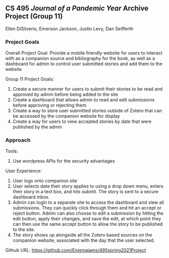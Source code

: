 ## CS 495 _Journal of a Pandemic Year_ Archive Project (Group 11)

Ellen DiSilverio, Emerson Jackson, Justin Levy, Dan Seifferth


### Project Goals

Overall Project Goal:
Provide a mobile friendly website for users to interact with as a companion source and bibliography for the book, as well as a dashboard for admin to control user submitted stories and add them to the website

Group 11 Project Goals:
 1. Create a secure manner for users to submit their stories to be read and approved by admin before being added to the site
 2. Create a dashboard that allows admin to read and edit submissions before approving or rejecting them
 3. Create a way to store user submitted stories outside of Zotero that can be accessed by the companion website for display
 4. Create a way for users to view accepted stories by date that were published by the admin
 
 
### Approach

Tools:
1. Use wordpress APIs for the security advantages

User Experience:
1. User logs onto companion site
2. User selects date their story applies to using a drop down menu, enters their story in a text box, and hits submit. The story is sent to a secure dashboard inbox.
3. Admin can login to a separate site to access the dashboard and view all submissions. They can quickly click through them and hit an accept or reject button. Admin can also choose to edit a submission by hitting the edit button, apply their changes, and save the edit, at which point they can then use the same accept button to allow the story to be published to the site.
4. The story shows up alongside all the Zotero based sources on the companion website, associated with the day that the user selected.

Github URL:
   https://github.com/Enigmajams/495spring2021Project
